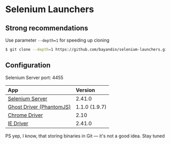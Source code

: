 # Selenium Launchers

## Strong recommendations
Use parameter `--depth=1` for speeding up cloning
```bash
$ git clone --depth=1 https://github.com/bayandin/selenium-launchers.git
```

## Configuration
Selenium Server port: 4455

| App | Version |
|:-----------|:-------------|
| [Selenium Server](http://selenium-release.storage.googleapis.com/index.html) | 2.41.0
| [Ghost Driver (PhantomJS)](https://bitbucket.org/ariya/phantomjs/downloads/) | 1.1.0 (1.9.7)
| [Chrome Driver](http://chromedriver.storage.googleapis.com/index.html) | 2.10
| [IE Driver](http://selenium-release.storage.googleapis.com/index.html) | 2.41.0

PS yep, I know, that storing binaries in Git — it's not a good idea. Stay tuned

